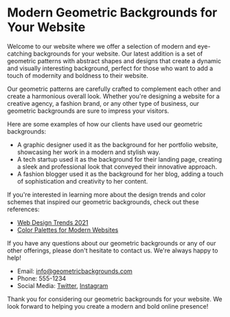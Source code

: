 <!--font:Poppins-->

# Modern Geometric Backgrounds for Your Website

Welcome to our website where we offer a selection of modern and eye-catching backgrounds for your website. Our latest addition is a set of geometric patterns with abstract shapes and designs that create a dynamic and visually interesting background, perfect for those who want to add a touch of modernity and boldness to their website.

Our geometric patterns are carefully crafted to complement each other and create a harmonious overall look. Whether you're designing a website for a creative agency, a fashion brand, or any other type of business, our geometric backgrounds are sure to impress your visitors.

Here are some examples of how our clients have used our geometric backgrounds:

- A graphic designer used it as the background for her portfolio website, showcasing her work in a modern and stylish way.
- A tech startup used it as the background for their landing page, creating a sleek and professional look that conveyed their innovative approach.
- A fashion blogger used it as the background for her blog, adding a touch of sophistication and creativity to her content.

If you're interested in learning more about the design trends and color schemes that inspired our geometric backgrounds, check out these references:

- [Web Design Trends 2021](#)
- [Color Palettes for Modern Websites](#)

If you have any questions about our geometric backgrounds or any of our other offerings, please don't hesitate to contact us. We're always happy to help!

- Email: [info@geometricbackgrounds.com](mailto:info@geometricbackgrounds.com)
- Phone: 555-1234
- Social Media: [Twitter](#), [Instagram](#)

Thank you for considering our geometric backgrounds for your website. We look forward to helping you create a modern and bold online presence!

<!--

Write me content for website with wallpaper which alt text is:

"A wallpaper with a repeating pattern of abstract geometric shapes and patterns, inspired by web design trends and color schemes."

The name/title of the page should not be 1:1 copy of the alt text but rather a real content of the website which is using this wallpaper.

- Use markdown format 
- Start with heading
- Heading should be short and concise
- The content should look like a real website 
- The website should not be about the wallpaper, wallpaper is just a related background
- Heading should be contain work "wallpaper" or "background"
- Include real sections like references, contact, user stories, etc. use things relevant to the page purpose.
- Feel free to use structure like headings, bullets, numbering, blockquotes, paragraphs, horizontal lines, etc.
- You can use formatting like bold or _italic_
- You can include UTF-8 emojis
- Links should be only #hash anchors (and you can refer to the document itself)
- Do not include images


---


# Geometric Patterns: A Modern and Bold Background for Your Website

Welcome to our website where we offer a selection of modern and eye-catching backgrounds for your website. Our latest addition is a wallpaper with a repeating pattern of abstract geometric shapes and patterns, inspired by web design trends and color schemes.

## Why Choose Geometric Patterns?

Our geometric pattern wallpaper is perfect for those who want to add a touch of modernity and boldness to their website. The abstract shapes and patterns create a dynamic and visually interesting background that will make your website stand out from the crowd.

In addition, the colors used in the wallpaper are carefully selected to complement each other and create a harmonious overall look. Whether you're designing a website for a creative agency, a fashion brand, or any other type of business, our geometric pattern wallpaper is sure to impress your visitors.

## User Stories

Here are some examples of how our clients have used our geometric pattern wallpaper:

- A graphic designer used it as the background for her portfolio website, showcasing her work in a modern and stylish way.
- A tech startup used it as the background for their landing page, creating a sleek and professional look that conveyed their innovative approach.
- A fashion blogger used it as the background for her blog, adding a touch of sophistication and creativity to her content.

## References

If you're interested in learning more about the design trends and color schemes that inspired our geometric pattern wallpaper, check out these references:

- [Web Design Trends 2021](#)
- [Color Palettes for Modern Websites](#)

## Contact Us

If you have any questions about our geometric pattern wallpaper or any of our other backgrounds, please don't hesitate to contact us. We're always happy to help!

- Email: [info@geometricpatterns.com](mailto:info@geometricpatterns.com)
- Phone: 555-1234
- Social Media: [Twitter](#), [Instagram](#)

Thank you for considering our geometric pattern wallpaper for your website background. We look forward to helping you create a modern and bold online presence!


---


Heading is too long, rewrite whole content.


---


# Modern Geometric Patterns for Your Website Background

Welcome to our website where we offer a selection of modern and eye-catching backgrounds for your website. Our latest addition is a wallpaper with a repeating pattern of abstract geometric shapes and patterns, inspired by web design trends and color schemes.

Our geometric pattern wallpaper is perfect for those who want to add a touch of modernity and boldness to their website. The abstract shapes and patterns create a dynamic and visually interesting background that will make your website stand out from the crowd.

In addition, the colors used in the wallpaper are carefully selected to complement each other and create a harmonious overall look. Whether you're designing a website for a creative agency, a fashion brand, or any other type of business, our geometric pattern wallpaper is sure to impress your visitors.

Here are some examples of how our clients have used our geometric pattern wallpaper:

- A graphic designer used it as the background for her portfolio website, showcasing her work in a modern and stylish way.
- A tech startup used it as the background for their landing page, creating a sleek and professional look that conveyed their innovative approach.
- A fashion blogger used it as the background for her blog, adding a touch of sophistication and creativity to her content.

If you're interested in learning more about the design trends and color schemes that inspired our geometric pattern wallpaper, check out these references:

- [Web Design Trends 2021](#)
- [Color Palettes for Modern Websites](#)

If you have any questions about our geometric pattern wallpaper or any of our other backgrounds, please don't hesitate to contact us. We're always happy to help!

- Email: [info@geometricpatterns.com](mailto:info@geometricpatterns.com)
- Phone: 555-1234
- Social Media: [Twitter](#), [Instagram](#)

Thank you for considering our geometric pattern wallpaper for your website background. We look forward to helping you create a modern and bold online presence!


---


Heading is too long, rewrite whole content.


---


# Geometric Wallpaper for a Modern Look

Welcome to our website where we offer a selection of modern and eye-catching backgrounds for your website. Our latest addition is a geometric wallpaper with abstract shapes and patterns that create a dynamic and visually interesting background, perfect for those who want to add a touch of modernity and boldness to their website.

The colors used in the wallpaper are carefully selected to complement each other and create a harmonious overall look. Whether you're designing a website for a creative agency, a fashion brand, or any other type of business, our geometric wallpaper is sure to impress your visitors.

Here are some examples of how our clients have used our geometric wallpaper:

- A graphic designer used it as the background for her portfolio website, showcasing her work in a modern and stylish way.
- A tech startup used it as the background for their landing page, creating a sleek and professional look that conveyed their innovative approach.
- A fashion blogger used it as the background for her blog, adding a touch of sophistication and creativity to her content.

If you're interested in learning more about the design trends and color schemes that inspired our geometric wallpaper, check out these references:

- [Web Design Trends 2021](#)
- [Color Palettes for Modern Websites](#)

If you have any questions about our geometric wallpaper or any of our other backgrounds, please don't hesitate to contact us. We're always happy to help!

- Email: [info@geometricwallpaper.com](mailto:info@geometricwallpaper.com)
- Phone: 555-1234
- Social Media: [Twitter](#), [Instagram](#)

Thank you for considering our geometric wallpaper for your website background. We look forward to helping you create a modern and bold online presence!


---


Heading should not include word "wallpaper". The website should not be about the wallpaper itself, wallpaper is just a related background, rewrite whole content.


---


# Modern Geometric Backgrounds for Your Website

Welcome to our website where we offer a selection of modern and eye-catching backgrounds for your website. Our latest addition is a set of geometric patterns with abstract shapes and designs that create a dynamic and visually interesting background, perfect for those who want to add a touch of modernity and boldness to their website.

Our geometric patterns are carefully crafted to complement each other and create a harmonious overall look. Whether you're designing a website for a creative agency, a fashion brand, or any other type of business, our geometric backgrounds are sure to impress your visitors.

Here are some examples of how our clients have used our geometric backgrounds:

- A graphic designer used it as the background for her portfolio website, showcasing her work in a modern and stylish way.
- A tech startup used it as the background for their landing page, creating a sleek and professional look that conveyed their innovative approach.
- A fashion blogger used it as the background for her blog, adding a touch of sophistication and creativity to her content.

If you're interested in learning more about the design trends and color schemes that inspired our geometric backgrounds, check out these references:

- [Web Design Trends 2021](#)
- [Color Palettes for Modern Websites](#)

If you have any questions about our geometric backgrounds or any of our other offerings, please don't hesitate to contact us. We're always happy to help!

- Email: [info@geometricbackgrounds.com](mailto:info@geometricbackgrounds.com)
- Phone: 555-1234
- Social Media: [Twitter](#), [Instagram](#)

Thank you for considering our geometric backgrounds for your website. We look forward to helping you create a modern and bold online presence!


---


Write me a Google font which is best fitting for the website.

Pick from the list:
- Playfair Display
- Futura
- Poppins
- Orbitron
- Montserrat
- Raleway
- Barlow Condensed
- Roboto
- Inter
- Open Sans
- Great Vibes
- Lato
- Lobster
- IBM Plex Sans
- Exo 2
- Dancing Script
- Alegreya


Write just the font name nothing else.


---


Poppins

-->
